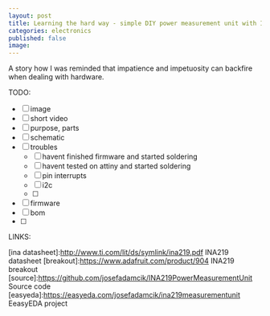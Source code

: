 ```yaml
---
layout: post
title: Learning the hard way - simple DIY power measurement unit with INA219 and ATtiny85
categories: electronics
published: false
image: 
---
```


A story how I was reminded that impatience and impetuosity can backfire when dealing with hardware.

<!--more-->


TODO:

- [ ] image
- [ ] short video
- [ ] purpose, parts
- [ ] schematic
- [ ] troubles
    - [ ] havent finished firmware and started soldering
    - [ ] havent tested on attiny and started soldering
    - [ ] pin interrupts
    - [ ] i2c
    - [ ] 
- [ ] firmware
- [ ] bom
- [ ] 

LINKS:

[ina datasheet]:http://www.ti.com/lit/ds/symlink/ina219.pdf INA219 datasheet
[breakout]:https://www.adafruit.com/product/904 INA219 breakout
[source]:https://github.com/josefadamcik/INA219PowerMeasurementUnit Source code
[easyeda]:https://easyeda.com/josefadamcik/ina219measurementunit EeasyEDA project